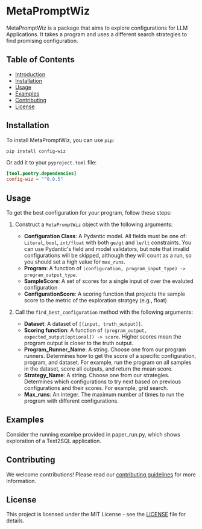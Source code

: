 # MetaPromptWiz
MetaPromptWiz is a package that aims to explore configurations for LLM Applications. 
It takes a program and uses a different search strategies to find promising configuration.

## Table of Contents

- [Introduction](#introduction)
- [Installation](#installation)
- [Usage](#usage)
- [Examples](#examples)
- [Contributing](#contributing)
- [License](#license)

## Installation

To install MetaPromptWiz, you can use `pip`:
```sh
pip install config-wiz
```

Or add it to your `pyproject.toml` file:

```toml
[tool.poetry.dependencies]
config-wiz = "^0.0.5"
```

## Usage
To get the best configuration for your program, follow these steps:

1. Construct a `MetaPromptWiz` object with the following arguments:
   - **Configuration Class**: A Pydantic model. All fields must be one of: `Literal`, `bool`, `int/float` with both `ge/gt` and `le/lt` constraints. You can use Pydantic's field and model validators, but note that invalid configurations will be skipped, although they will count as a run, so you should set a high value for `max_runs`.
   - **Program**: A function of `(configuration, program_input_type) -> program_output_type`.
   - **SampleScore**: A set of scores for a single input of over the evaluted configuration
   - **ConfigurationScore**: A scoring function that projects the sample score to the metric of the exploration stratgey (e.g., float)

2. Call the `find_best_configuration` method with the following arguments:
   - **Dataset**: A dataset of `[(input, truth_output)]`.
   - **Scoring function**: A function of `(program_output, expected_output[optional]) -> score`. Higher scores mean the program output is closer to the truth output.
   - **Program_Runner_Name**: A string. Choose one from our program runners. Determines how to get the score of a specific configuration, program, and dataset. For example, run the program on all samples in the dataset, score all outputs, and return the mean score.
   - **Strategy_Name**: A string. Choose one from our strategies. Determines which configurations to try next based on previous configurations and their scores. For example, grid search.
   - **Max_runs**: An integer. The maximum number of times to run the program with different configurations.

## Examples
Consider the running examlpe provided in paper_run.py, which shows exploration of a Text2SQL application.


## Contributing
We welcome contributions! Please read our [contributing guidelines](CONTRIBUTING.md) for more information.

## License
This project is licensed under the MIT License - see the [LICENSE](LICENSE) file for details.